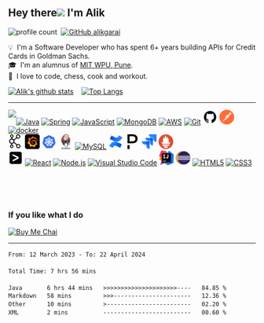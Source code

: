 ## Hey there<img src="https://raw.githubusercontent.com/MartinHeinz/MartinHeinz/master/wave.gif" width="30px"> I'm Alik
![profile count](https://komarev.com/ghpvc/?username=alikgarai&color=red)&nbsp;
[![GitHub alikgarai](https://img.shields.io/github/followers/alikgarai?label=follow&style=social)](https://github.com/alikgarai)&nbsp;

💡 &nbsp;I'm a Software Developer who has spent 6+ years building APIs for Credit Cards in Goldman Sachs.\
🎓 &nbsp;I'm an alumnus of [MIT WPU, Pune](https://mitwpu.edu.in/). \
🌱 &nbsp;I love to code, chess, cook and workout.

[![Alik's github stats](https://github-readme-stats.vercel.app/api?username=alikgarai&hide=contribs&text_bold=false&show_icons=true&theme=chartreuse-dark&hide_border=true)](https://github.com/alikgarai) &nbsp;&nbsp;
[![Top Langs](https://github-readme-stats.vercel.app/api/top-langs/?username=alikgarai&layout=compact&theme=chartreuse-dark)](https://github.com/alikgarai/github-readme-stats)

<hr>

<p>
  <a href="https://leetcode.com/alikgarai" title="Leetcode Profile!"><img align="left" src="https://leetcard.jacoblin.cool/alikgarai?theme=dark&ext=heatmap"/></a>
  <p>
    <a href="https://www.java.com/" title="Java"><img src="https://github.com/get-icon/geticon/raw/master/icons/java.svg" alt="Java" width="30px" height="30px"></a>
    <a href="https://spring.io/" title="Spring"><img src="https://github.com/get-icon/geticon/raw/master/icons/spring.svg" alt="Spring" width="30px" height="30px"></a>
    <a href="https://developer.mozilla.org/en-US/docs/Web/JavaScript" title="JavaScript"><img src="https://github.com/get-icon/geticon/raw/master/icons/javascript.svg" alt="JavaScript" width="30px" height="30px"></a>
    <a href="https://www.mongodb.org/" title="MongoDB"><img src="https://github.com/get-icon/geticon/raw/master/icons/mongodb-icon.svg" alt="MongoDB" width="30px" height="30px"></a>
    <a href="https://aws.amazon.com/" title="AWS"><img src="https://github.com/get-icon/geticon/raw/master/icons/aws.svg" alt="AWS" width="30px" height="30px"></a>
    <a href="https://git-scm.com/" title="Git"><img src="https://github.com/get-icon/geticon/raw/master/icons/git-icon.svg" alt="Git" width="30px" height="30px"></a>
    <a href="https://github.com/" title="GitHub"><img src="img\github-svgrepo-com.svg" alt="GitHub" width="30px" height="30px"></a>
    <a href="https://www.postman.com/" title="Postman"><img src="img\postman-icon-svgrepo-com.svg" alt="postman" width="30px" height="30px"></a>
    <a href="https://www.docker.com/" title="docker"><img src="https://github.com/get-icon/geticon/raw/master/icons/docker-icon.svg" alt="docker" width="30px" height="30px"></a><br/>
    <a href="https://kafka.apache.org/" title="Kafka"><img src="img\data-accesskafka-cluster-svgrepo-com.svg" alt="Kafka" width="30px" height="30px"></a>
    <a href="https://grafana.com/" title="Grafana"><img src="img\grafana-svgrepo-com.svg" alt="Grafana" width="30px" height="30px"></a> 
    <a href="https://kubernetes.io/" title="Kubernetes"><img src="img\kubernetes-svgrepo-com.svg" alt="kubernetes" width="30px" height="30px"></a>
    <a href="https://www.jenkins.io/" title="Jenkins"><img src="img\jenkins-svgrepo-com.svg" alt="jenkins" width="30px" height="30px"></a>
    <a href="https://dev.mysql.com/" title="MySQL"><img src="https://github.com/get-icon/geticon/raw/master/icons/mysql.svg" alt="MySQL" width="30px" height="30px"></a>
    <a href="https://www.atlassian.com/software/confluence" title="Confluence"><img src="img\confluence-svgrepo-com.svg" alt="Confluence" width="30px" height="30px"></a>
    <a href="https://www.pagerduty.com/" title="PagerDuty"><img src="img\pagerduty-svgrepo-com.svg" alt="pagerduty" width="30px" height="30px"></a>
    <a href="https://www.atlassian.com/software/jira" title="Jira"><img src="img\jira-svgrepo-com.svg" alt="jira" width="30px" height="30px"></a>
    <a href="https://prometheus.io/" title="Prometheus"><img src="img\prometheus-svgrepo-com.svg" alt="prometheus" width="30px" height="30px"></a><br/>
    <a href="https://www.splunk.com/" title="Splunk"><img src="img\splunk-svgrepo-com.svg" alt="splunk" width="30px" height="30px"></a>
    <a href="https://reactjs.org/" title="React"><img src="https://github.com/get-icon/geticon/raw/master/icons/react.svg" alt="React" width="30px" height="30px"></a>
    <a href="https://nodejs.org/" title="Node.js"><img src="https://github.com/get-icon/geticon/raw/master/icons/nodejs-icon.svg" alt="Node.js" width="30px" height="30px"></a>
    <a href="https://code.visualstudio.com/" title="Visual Studio Code"><img src="https://github.com/get-icon/geticon/raw/master/icons/visual-studio-code.svg" alt="Visual Studio Code" width="30px" height="30px"></a>
    <a href="https://www.jetbrains.com/idea/" title="Intellij"><img src="img\jb-intellij-idea-svgrepo-com.svg" alt="intellij" width="30px" height="30px"></a>
    <a href="https://www.eclipse.org/" title="Eclipse"><img src="img\eclipse-icon-svgrepo-com.svg" alt="Eclipse" width="30px" height="30px"></a>
    <a href="https://www.w3.org/TR/html5/" title="HTML5"><img src="https://github.com/get-icon/geticon/raw/master/icons/html-5.svg" alt="HTML5" width="30px" height="30px"></a>
    <a href="https://www.w3.org/TR/CSS/" title="CSS3"><img src="https://github.com/get-icon/geticon/raw/master/icons/css-3.svg" alt="CSS3" width="30px" height="30px"></a>
  </p>
</p>

<br/>
<br/>
<br/>

### If you like what I do
<a href="https://www.buymeacoffee.com/garaialik247" target="_blank"><img src="https://cdn.buymeacoffee.com/buttons/v2/default-red.png" alt="Buy Me Chai" width="150" ></a>

<hr>

<!--START_SECTION:waka-->

```txt
From: 12 March 2023 - To: 22 April 2024

Total Time: 7 hrs 56 mins

Java       6 hrs 44 mins   >>>>>>>>>>>>>>>>>>>>>----   84.85 %
Markdown   58 mins         >>>----------------------   12.36 %
Other      10 mins         >------------------------   02.20 %
XML        2 mins          -------------------------   00.60 %
```

<!--END_SECTION:waka-->

<!-- Resources
svg images - https://www.svgrepo.com/vectors/postman/
wakatime - https://github.com/marketplace/actions/waka-readme
Awesome github profiles - https://zzetao.github.io/awesome-github-profile/ -->

